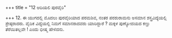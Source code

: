 +++
title = "12 ಆದಿಯಲಿ ಪುರವೈರಿ"

+++
12. ಈ ಯುಗದಲ್ಲಿ ಮೊದಲು ಪುರವೈರಿಯಾದ ಪರಮಶಿವ, ನಂತರ ಪರಶುರಾಮನು ಅಸಮಾನ ಶಸ್ತ್ರವಿದ್ಯೆಯಲ್ಲಿ ಶ್ರೇಷ್ಠರಾದರು. ವೈದಿಕ ವಿದ್ಯೆಯಲ್ಲಿ ನಿಮಗೆ ಸಮಾನರಾದವರು ಯಾರಿದ್ದಾರೆ ? ಮಕ್ಕಳ ಪುಣ್ಯೋದಯದ ಕಣ್ಣು ತೆರೆಯಿತಲ್ಲವೇ ! ಎಂದು ಭೀಷ್ಮ ಹೇಳಿದನು.